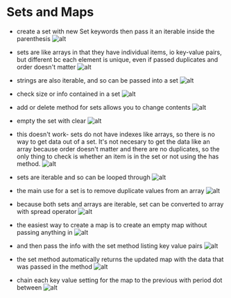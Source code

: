 # Sets and Maps

- create a set with new Set keywords then pass it an iterable inside the parenthesis
![alt](../images/09-data-structures/0905-sets-and-maps/2023-04-21-1a.png)

- sets are like arrays in that they have individual items, io key-value pairs, but different bc each element is unique, even if passed duplicates and order doesn't matter
![alt](../images/09-data-structures/0905-sets-and-maps/2023-04-21-1b.png)

- strings are also iterable, and so can be passed into a set
![alt](../images/09-data-structures/0905-sets-and-maps/2023-04-21-2.png)

- check size or info contained in a set
![alt](../images/09-data-structures/0905-sets-and-maps/2023-04-21-3a.png)

- add or delete method for sets allows you to change contents
![alt](../images/09-data-structures/0905-sets-and-maps/2023-04-21-3b.png)

- empty the set with clear
![alt](../images/09-data-structures/0905-sets-and-maps/2023-04-21-3c.png)

- this doesn't work- sets do not have indexes like arrays, so there is no way to get data out of a set. It's not necesary to get the data like an array because order doesn't matter and there are no duplicates, so the only thing to check is whether an item is in the set or not using the has method.
![alt](../images/09-data-structures/0905-sets-and-maps/2023-04-21-4.png)

- sets are iterable and so can be looped through
![alt](../images/09-data-structures/0905-sets-and-maps/2023-04-21-5.png)

- the main use for a set is to remove duplicate values from an array
![alt](../images/09-data-structures/0905-sets-and-maps/2023-04-21-6.png)

- because both sets and arrays are iterable, set can be converted to array with spread operator
![alt](../images/09-data-structures/0905-sets-and-maps/2023-04-21-7.png)

- the easiest way to create a map is to create an empty map without passing anything in
![alt](../images/09-data-structures/0905-sets-and-maps/2023-04-24-1a.png)

- and then pass the info with the set method listing key value pairs
![alt](../images/09-data-structures/0905-sets-and-maps/2023-04-24-1b.png)

- the set method automatically returns the updated map with the data that was passed in the method
![alt](../images/09-data-structures/0905-sets-and-maps/2023-04-24-2.png)

- chain each key value setting for the map to the previous with period dot between
![alt](../images/09-data-structures/0905-sets-and-maps/2023-04-24-3.png)

